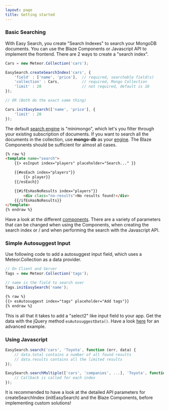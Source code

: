 ```yaml
---
layout: page
title: Getting started
---
```


### Basic Searching

With Easy Search, you create "Search Indexes" to search your MongoDB documents. You can use the Blaze Components or
Javascript API to implement the frontend. There are 2 ways to create a "search index".

```javascript
Cars = new Meteor.Collection('cars');

EasySearch.createSearchIndex('cars', {
    'field' : ['name', 'price'],  // required, searchable field(s)
    'collection' : Cars,          // required, Mongo Collection
    'limit' : 20                  // not required, default is 10
});

// OR (Both do the exact same thing)

Cars.initEasySearch(['name', 'price'], {
    'limit' : 20
});
```

The default [search engine](https://github.com/matteodem/meteor-easy-search/wiki/Search-Engines) is "minimongo", which let's you filter through your existing subscription of documents. If you want to search all the documents in the collection, use __mongo-db__ as your [engine](https://github.com/matteodem/meteor-easy-search/wiki/Search-Engines). The Blaze Components should be sufficient for almost all cases.


```html
{% raw %}
<template name="search">
    {{> esInput index="players" placeholder="Search..." }}

    {{#esEach index="players"}}
        {{> player}}
    {{/esEach}}

    {{#ifEsHasNoResults index="players"}}
        <div class="no-results">No results found!</div>
    {{/ifEsHasNoResults}}
</template>
{% endraw %}
```

Have a look at the different [components](https://github.com/matteodem/meteor-easy-search/wiki/Blaze-Components). There are a variety of parameters that can be changed when using the Components, when creating the search index
or / and when performing the search with the Javascript API.

### Simple Autosuggest Input

Use following code to add a autosuggest input field, which uses a Meteor.Collection as a data provider.

```javascript
// On Client and Server
Tags = new Meteor.Collection('tags');

// name is the field to search over
Tags.initEasySearch('name');
```

```html
{% raw %}
{{> esAutosuggest index="tags" placeholder="Add tags"}}
{% endraw %}
```

This is all that it takes to add a "select2" like input field to your app. Get the data with the jQuery method ``esAutosuggestData()``. Have a look [here](https://github.com/matteodem/meteor-easy-search/wiki/Autosuggest-Field) for an advanced example.


### Using Javascript

```javascript
EasySearch.search('cars', 'Toyota', function (err, data) {
    // data.total contains a number of all found results
    // data.results contains all the limited results
});

EasySearch.searchMultiple(['cars', 'companies', ...], 'Toyota', function (err, data) {
    // Callback is called for each index 
});
```

It is recommended to have a look at the detailed API parameters for createSearchIndex (initEasySearch) and the Blaze Components, before implementing custom solutions!
